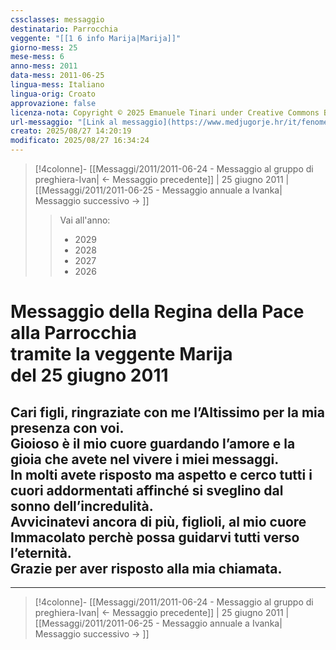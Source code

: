 ```yaml
---
cssclasses: messaggio
destinatario: Parrocchia
veggente: "[[1 6 info Marija|Marija]]"
giorno-mess: 25
mese-mess: 6
anno-mess: 2011
data-mess: 2011-06-25
lingua-mess: Italiano
lingua-orig: Croato
approvazione: false
licenza-nota: Copyright © 2025 Emanuele Tinari under Creative Commons BY-NC-SA 4.0 https://creativecommons.org/licenses/by-nc-sa/4.0/
url-messaggio: "[Link al messaggio](https://www.medjugorje.hr/it/fenomeno-di-medjugorje/messaggi-della-madonna/?datum=2011-6-25)"
creato: 2025/08/27 14:20:19
modificato: 2025/08/27 16:34:24
---
```


> [!4colonne]- [[Messaggi/2011/2011-06-24 - Messaggio al gruppo di preghiera-Ivan| ← Messaggio precedente]] | 25 giugno 2011 | [[Messaggi/2011/2011-06-25 - Messaggio annuale a Ivanka| Messaggio successivo → ]]
>> <span class="verde">Vai all'anno:</span>
>> - 2029
>> - 2028
>> - 2027
>> - 2026
>

# Messaggio della Regina della Pace<br>alla Parrocchia<br>tramite la veggente Marija<br>del 25 giugno 2011

## Cari figli, ringraziate con me l’Altissimo per la mia presenza con voi.<br>Gioioso è il mio cuore guardando l’amore e la gioia che avete nel vivere i miei messaggi.<br>In molti avete risposto ma aspetto e cerco tutti i cuori addormentati affinché si sveglino dal sonno dell’incredulità.<br>Avvicinatevi ancora di più, figlioli, al mio cuore Immacolato perchè possa guidarvi tutti verso l’eternità.<br>Grazie per aver risposto alla mia chiamata.

***

> [!4colonne]- [[Messaggi/2011/2011-06-24 - Messaggio al gruppo di preghiera-Ivan| ← Messaggio precedente]] | 25 giugno 2011 | [[Messaggi/2011/2011-06-25 - Messaggio annuale a Ivanka| Messaggio successivo → ]]
